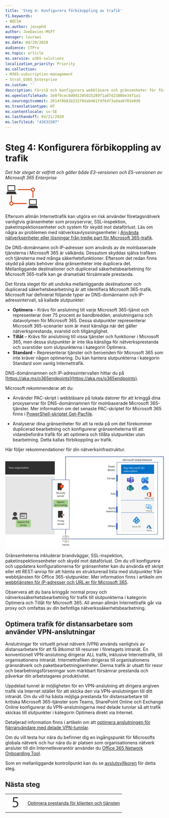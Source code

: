 ```yaml
---
title: 'Steg 4: Konfigurera förbikoppling av trafik'
f1.keywords:
- NOCSH
ms.author: josephd
author: JoeDavies-MSFT
manager: laurawi
ms.date: 04/20/2020
audience: ITPro
ms.topic: article
ms.service: o365-solutions
localization_priority: Priority
ms.collection:
- M365-subscription-management
- Strat_O365_Enterprise
ms.custom: ''
description: Förstå och konfigurera webbläsare och gränsenheter för förbikoppling av trafik till betrodda Microsoft 365-platser.
ms.openlocfilehash: 3e0f9cec8d0d1385025289f1a07d2380be34f1a1
ms.sourcegitcommit: 2614f8b81b332f8dab461f4f64f3adaa6703e0d6
ms.translationtype: HT
ms.contentlocale: sv-SE
ms.lasthandoff: 04/21/2020
ms.locfileid: "43631507"
---
```

# <a name="step-4-configure-traffic-bypass"></a>Steg 4: Konfigurera förbikoppling av trafik

*Det här steget är valfritt och gäller både E3-versionen och E5-versionen av Microsoft 365 Enterprise*

![Fas 1 – nätverk](../media/deploy-foundation-infrastructure/networking_icon-small.png)

Eftersom allmän Internettrafik kan utgöra en risk använder företagsnätverk vanligtvis gränsenheter som proxyservrar, SSL-inspektion, paketinspektionsenheter och system för skydd mot dataförlust. Läs om några av problemen med nätverksavlyssningsenheter i [Använda nätverksenheter eller lösningar från tredje part för Microsoft 365-trafik](https://support.microsoft.com/help/2690045/using-third-party-network-devices-or-solutions-with-office-365).

De DNS-domännamn och IP-adresser som används av de molnbaserade tjänsterna i Microsoft 365 är välkända. Dessutom skyddas själva trafiken och tjänsterna med många säkerhetsfunktioner. Eftersom det redan finns skydd på plats behöver dina gränsenheter inte duplicera det. Mellanliggande destinationer och duplicerad säkerhetsbearbetning för Microsoft 365-trafik kan ge dramatiskt försämrade prestanda.

Det första steget för att undvika mellanliggande destinationer och duplicerad säkerhetsbearbetning är att identifiera Microsoft 365-trafik. Microsoft har definierat följande typer av DNS-domännamn och IP-adressintervall, så kallade slutpunkter:

- **Optimera** – Krävs för anslutning till varje Microsoft 365-tjänst och representerar över 75 procent av bandbredden, anslutningarna och datavolymen för Microsoft 365. Dessa slutpunkter representerar Microsoft 365-scenarier som är mest känsliga när det gäller nätverksprestanda, svarstid och tillgänglighet.
- **Tillåt** – Krävs för anslutning till vissa tjänster och funktioner i Microsoft 365, men dessa slutpunkter är inte lika känsliga för nätverksprestanda och svarstider som slutpunkterna i kategorin Optimera.
 - **Standard** – Representerar tjänster och beroenden för Microsoft 365 som inte kräver någon optimering. Du kan hantera slutpunkterna i kategorin Standard som vanlig Internettrafik.

DNS-domännamnen och IP-adressintervallen hittar du på [https://aka.ms/o365endpoints](https://aka.ms/o365endpoints).

Microsoft rekommenderar att du:

- Använder PAC-skript i webbläsare på lokala datorer för att kringgå dina proxyservrar för DNS-domännamnen för molnbaserade Microsoft 365-tjänster. Mer information om det senaste PAC-skriptet för Microsoft 365 finns i [PowerShell-skriptet Get-Pacfile](https://docs.microsoft.com/office365/enterprise/managing-office-365-endpoints#use-a-pac-file-for-direct-routing-of-vital-office-365-traffic).

- Analyserar dina gränsenheter för att ta reda på om det förekommer duplicerad bearbetning och konfigurerar gränsenheterna till att vidarebefordra trafik för att optimera och tillåta slutpunkter utan bearbetning. Detta kallas förbikoppling av trafik. 

Här följer rekommendationer för din nätverksinfrastruktur.

![Rekommendationer för optimering av lokal trafik](../media/networking-configure-proxies-firewalls/bypassing-edge-devices.png)

Gränsenheterna inkluderar brandväggar, SSL-inspektion, paketinspektionsenheter och skydd mot dataförlust. Om du vill konfigurera och uppdatera konfigurationerna för gränsenheter kan du använda ett skript eller ett REST-anrop för att hämta en strukturerad lista med slutpunkter från webbtjänsten för Office 365-slutpunkter. Mer information finns i artikeln om [webbtjänsten för IP-adresser och URL:er för Microsoft 365](https://docs.microsoft.com/office365/enterprise/office-365-ip-web-service).

Observera att du bara kringgår normal proxy och nätverkssäkerhetsbearbetning för trafik till slutpunkterna i kategorin Optimera och Tillåt för Microsoft 365. All annan allmän Internettrafik går via proxy och omfattas av din befintliga nätverkssäkerhetsbearbetning.

## <a name="optimizing-traffic-for-remote-workers-that-use-vpn-connections"></a>Optimera trafik för distansarbetare som använder VPN-anslutningar

Anslutningar för virtuellt privat nätverk (VPN) används vanligtvis av distansarbetare för att få åtkomst till resurser i företagets intranät. En konventionell VPN-anslutning dirigerar ALL trafik, inklusive Internettrafik, till organisationens intranät. Internettrafiken dirigeras till organisationens gränsnätverk och paketbearbetningsenheter. Denna trafik är utsatt för resor och bearbetningsförseningar som märkbart försämrar prestanda och påverkar din arbetstagares produktivitet. 

Uppdelad tunnel är möjligheten för en VPN-anslutning att dirigera angiven trafik via Internet istället för att skicka den via VPN-anslutningen till ditt intranät. Om du vill ha bästa möjliga prestanda för distansarbetare till kritiska Microsoft 365-tjänster som Teams, SharePoint Online och Exchange Online konfigurerar du VPN-anslutningarna med delade tunnlar så att trafik skickas till slutpunkter i kategorin Optimera direkt via Internet. 

Detaljerad information finns i artikeln om att [optimera anslutningen för fjärranvändare med delade VPN-tunnlar](https://docs.microsoft.com/office365/enterprise/office-365-vpn-split-tunnel).

Om du vill testa hur nära du befinner dig en ingångspunkt för Microsofts globala nätverk och hur nära du är platsen som organisationens nätverk ansluter till din Internetleverantör använder du [Office 365 Network Onboarding Tool](https://connectivity.office.com/).

Som en mellanliggande kontrollpunkt kan du se [avslutsvillkoren](networking-exit-criteria.md#crit-networking-step4) för detta steg.

## <a name="next-step"></a>Nästa steg

|||
|:-------|:-----|
|![Steg 5](../media/stepnumbers/Step5.png)|[Optimera prestanda för klienten och tjänsten](networking-optimize-tcp-performance.md) |



